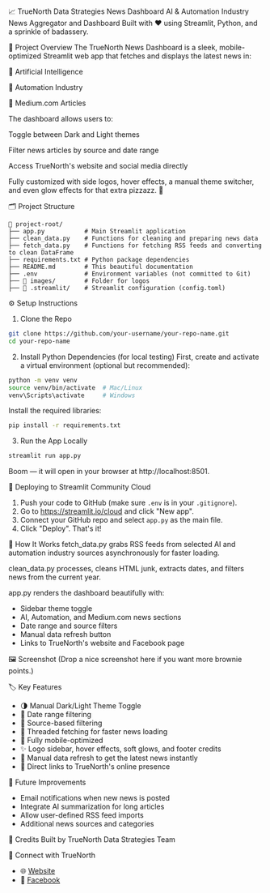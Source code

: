 📈 TrueNorth Data Strategies News Dashboard
AI & Automation Industry News Aggregator and Dashboard
Built with ❤️ using Streamlit, Python, and a sprinkle of badassery.

🚀 Project Overview
The TrueNorth News Dashboard is a sleek, mobile-optimized Streamlit web app that fetches and displays the latest news in:

🧠 Artificial Intelligence

🤖 Automation Industry

📝 Medium.com Articles

The dashboard allows users to:

Toggle between Dark and Light themes

Filter news articles by source and date range

Access TrueNorth's website and social media directly

Fully customized with side logos, hover effects, a manual theme switcher, and even glow effects for that extra pizzazz. 🎉

🗂️ Project Structure
```
📂 project-root/
├── app.py           # Main Streamlit application
├── clean_data.py    # Functions for cleaning and preparing news data
├── fetch_data.py    # Functions for fetching RSS feeds and converting to clean DataFrame
├── requirements.txt # Python package dependencies
├── README.md        # This beautiful documentation
├── .env             # Environment variables (not committed to Git)
├── 📂 images/        # Folder for logos
├── 📂 .streamlit/    # Streamlit configuration (config.toml)
```

⚙️ Setup Instructions
1. Clone the Repo
```bash
git clone https://github.com/your-username/your-repo-name.git
cd your-repo-name
```

2. Install Python Dependencies (for local testing)
First, create and activate a virtual environment (optional but recommended):

```bash
python -m venv venv
source venv/bin/activate  # Mac/Linux
venv\Scripts\activate     # Windows
```

Install the required libraries:

```bash
pip install -r requirements.txt
```

3. Run the App Locally
```bash
streamlit run app.py
```

Boom — it will open in your browser at http://localhost:8501.

🚀 Deploying to Streamlit Community Cloud

1. Push your code to GitHub (make sure `.env` is in your `.gitignore`).
2. Go to https://streamlit.io/cloud and click "New app".
3. Connect your GitHub repo and select `app.py` as the main file.
4. Click "Deploy". That's it!

📡 How It Works
fetch_data.py grabs RSS feeds from selected AI and automation industry sources asynchronously for faster loading.

clean_data.py processes, cleans HTML junk, extracts dates, and filters news from the current year.

app.py renders the dashboard beautifully with:

- Sidebar theme toggle
- AI, Automation, and Medium.com news sections
- Date range and source filters
- Manual data refresh button
- Links to TrueNorth's website and Facebook page

🖼️ Screenshot
(Drop a nice screenshot here if you want more brownie points.)

🏷️ Key Features
- 🌗 Manual Dark/Light Theme Toggle
- 📅 Date range filtering
- 📰 Source-based filtering
- 🚀 Threaded fetching for faster news loading
- 📱 Fully mobile-optimized
- ✨ Logo sidebar, hover effects, soft glows, and footer credits
- 🔄 Manual data refresh to get the latest news instantly
- 🔗 Direct links to TrueNorth's online presence

🔮 Future Improvements
- Email notifications when new news is posted
- Integrate AI summarization for long articles
- Allow user-defined RSS feed imports
- Additional news sources and categories

🤖 Credits
Built by TrueNorth Data Strategies Team

📱 Connect with TrueNorth
- 🌐 [Website](https://www.truenorthstrategyops.com/)
- 📘 [Facebook](https://www.facebook.com/profile.php?viewas=100000686899395&id=61577047841328)